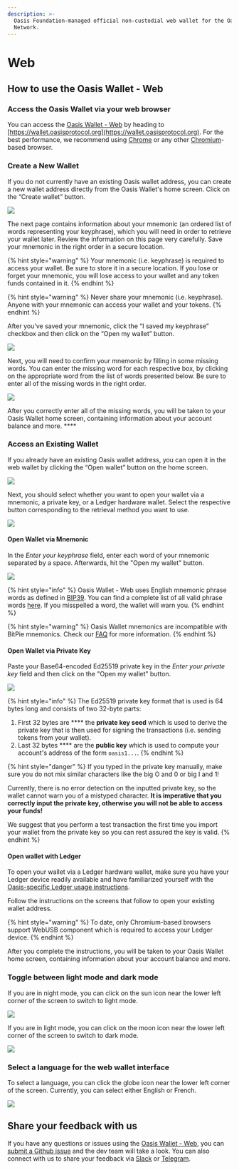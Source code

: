 ```yaml
---
description: >-
  Oasis Foundation-managed official non-custodial web wallet for the Oasis
  Network.
---
```


# Web

## How to use the Oasis Wallet - Web

### **Access the Oasis Wallet via your web browser**

You can access the [Oasis Wallet - Web](https://github.com/oasisprotocol/oasis-wallet-web/) by heading to [https://wallet.oasisprotocol.org](https://wallet.oasisprotocol.org). For the best performance, we recommend using [Chrome](https://www.google.com/chrome/) or any other [Chromium](https://www.chromium.org/Home)-based browser.

### **Create a New Wallet**

If you do not currently have an existing Oasis wallet address, you can create a new wallet address directly from the Oasis Wallet's home screen. Click on the “Create wallet” button.

![](<../../.gitbook/assets/01 - Home (1).png>)

The next page contains information about your mnemonic (an ordered list of words representing your keyphrase), which you will need in order to retrieve your wallet later. Review the information on this page very carefully. Save your mnemonic in the right order in a secure location.

{% hint style="warning" %}
Your mnemonic (i.e. keyphrase) is required to access your wallet. Be sure to store it in a secure location. If you lose or forget your mnemonic, you will lose access to your wallet and any token funds contained in it.
{% endhint %}

{% hint style="warning" %}
Never share your mnemonic (i.e. keyphrase). Anyone with your mnemonic can access your wallet and your tokens.
{% endhint %}

After you’ve saved your mnemonic, click the “I saved my keyphrase” checkbox and then click on the “Open my wallet” button.

![](<../../.gitbook/assets/02 - This is your mnemonic.png>)

Next, you will need to confirm your mnemonic by filling in some missing words. You can enter the missing word for each respective box, by clicking on the appropriate word from the list of words presented below. Be sure to enter all of the missing words in the right order.

![](<../../.gitbook/assets/03 - Confirm your mnemonic.png>)

After you correctly enter all of the missing words, you will be taken to your Oasis Wallet home screen, containing information about your account balance and more. ****&#x20;

### **Access an Existing Wallet**

If you already have an existing Oasis wallet address, you can open it in the web wallet by clicking the “Open wallet” button on the home screen.&#x20;

![](<../../.gitbook/assets/01 - Home (1).png>)

Next, you should select whether you want to open your wallet via a mnemonic, a private key, or a Ledger hardware wallet. Select the respective button corresponding to the retrieval method you want to use.

![](<../../.gitbook/assets/05 - How to open your wallet.png>)

#### Open Wallet via Mnemonic

In the _Enter your keyphrase_ field, enter each word of your mnemonic separated by a space. Afterwards, hit the "Open my wallet" button.

![](<../../.gitbook/assets/05.1 - Open with mnemonics.png>)

{% hint style="info" %}
Oasis Wallet - Web uses English mnemonic phrase words as defined in [BIP39](https://github.com/bitcoin/bips/blob/master/bip-0039.mediawiki). You can find a complete list of all valid phrase words [here](https://github.com/bitcoin/bips/blob/master/bip-0039/english.txt). If you misspelled a word, the wallet will warn you.
{% endhint %}

{% hint style="warning" %}
Oasis Wallet mnemonics are incompatible with BitPie mnemonics. Check our [FAQ](./#frequently-asked-questions) for more information.
{% endhint %}

#### Open Wallet via Private Key

Paste your Base64-encoded Ed25519 private key in the _Enter your private key_ field and then click on the "Open my wallet" button.

![](<../../.gitbook/assets/05.2 - Open with private key.png>)

{% hint style="info" %}
The Ed25519 private key format that is used is 64 bytes long and consists of two 32-byte parts:

1. First 32 bytes are **** the **private key seed** which is used to derive the private key that is then used for signing the transactions (i.e. sending tokens from your wallet).
2. Last 32 bytes **** are the **public key** which is used to compute your account's address of the form `oasis1...`.
{% endhint %}

{% hint style="danger" %}
If you typed in the private key manually, make sure you do not mix similar characters like the big O and 0 or big I and 1!

Currently, there is no error detection on the inputted private key, so the wallet cannot warn you of a mistyped character. **It is imperative that you correctly input the private key, otherwise you will not be able to access your funds!**

We suggest that you perform a test transaction the first time you import your wallet from the private key so you can rest assured the key is valid.
{% endhint %}

#### Open wallet with Ledger

To open your wallet via a Ledger hardware wallet, make sure you have your Ledger device readily available and have familiarized yourself with the [Oasis-specific Ledger usage instructions](../holding-rose-tokens/ledger-wallet.md).&#x20;

Follow the instructions on the screens that follow to open your existing wallet address.

{% hint style="warning" %}
To date, only Chromium-based browsers support WebUSB component which is required to access your Ledger device.
{% endhint %}

After you complete the instructions, you will be taken to your Oasis Wallet home screen, containing information about your account balance and more.&#x20;

### **Toggle between light mode and dark mode**

If you are in night mode, you can click on the sun icon near the lower left corner of the screen to switch to light mode.&#x20;

![](<../../.gitbook/assets/06 - Toogle between light and dark mode.png>)

If you are in light mode, you can click on the moon icon near the lower left corner of the screen to switch to dark mode.

![](<../../.gitbook/assets/07 - Light mode.png>)

### **Select a language for the web wallet interface**

To select a language, you can click the globe icon near the lower left corner of the screen. Currently, you can select either English or French.&#x20;

![](<../../.gitbook/assets/08 - Select language.png>)

## **Share your feedback with us**

If you have any questions or issues using the [Oasis Wallet - Web](https://github.com/oasisprotocol/oasis-wallet-web/), you can [submit a Github issue](https://github.com/oasisprotocol/oasis-wallet-web/issues) and the dev team will take a look. You can also connect with us to share your feedback via [Slack](https://oasisprotocol.org/slack) or [Telegram](https://t.me/oasisprotocolcommunity).&#x20;
